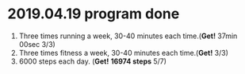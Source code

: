 # 2019.04.19 program done


 
1. Three times running a week, 30-40 minutes each time.(**Get!** 37min 00sec 3/3)
2. Three times fitness a week, 30-40 minutes each time.(**Get!** 3/3)
3. 6000 steps each day. (**Get!** **16974 steps** 5/7)
